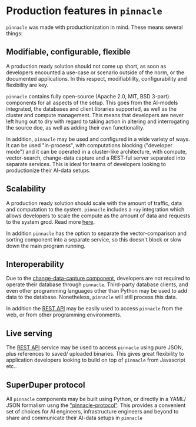 # Production features in `pinnacle`

`pinnacle` was made with productionization in mind. These means several things:

## Modifiable, configurable, flexible

A production ready solution should not come up short, as soon as developers 
encounted a use-case or scenario outside of the norm, or the documented 
applications. In this respect, modifiablility, configurability and flexibility are key.

`pinnacle` contains fully open-source (Apache 2.0, MIT, BSD 3-part) components for all aspects of the setup.
This goes from the AI-models integrated, the databases and client libraries supported, as well as 
the cluster and compute management. This means that developers are never left hung out 
to dry with regard to taking action in altering and interrogating the source doe, as well 
as adding their own functionality.

In addition, `pinnacle` may be used and configured in a wide variety of ways.
It can be used "in-process", with computations blocking ("developer mode") and 
it can be operated in a cluster-like architecture, with compute, vector-search,
change-data capture and a REST-ful server separated into separate services.
This is ideal for teams of developers looking to productionize their AI-data setups.

## Scalability

A production ready solution should scale with the amount of traffic, data
and computation to the system. `pinnacle` includes a `ray` integration
which allows developers to scale the compute as the amount of data and requests
to the system grod. Read more [here](./non_blocking_ray_jobs).

In addition `pinnacle` has the option to separate the vector-comparison and sorting component
into a separate service, so this doesn't block or slow down the main program running.

## Interoperability

Due to the [change-data-capture component](./change_data_capture), developers 
are not required to operate their database through `pinnacle`. Third-party 
database clients, and even other programming languages other than Python 
may be used to add data to the database. Nonetheless, `pinnacle` 
will still process this data.

In addition the [REST API](./rest_api) may be easily used to access `pinnacle`
from the web, or from other programming environments.

## Live serving

The [REST API](./rest_api) service may be used to access `pinnacle` using pure JSON, 
plus references to saved/ uploaded binaries. This gives great flexibility to application
developers looking to build on top of `pinnacle` from Javascript etc..

## SuperDuper protocol

All `pinnacle` components may be built using Python, or directly in a YAML/ JSON formalism
usng the ["pinnacle-protocol"](./pinnacle_protocol.md).
This provides a convenient set of choices for AI engineers, infrastructure engineers 
and beyond to share and communicate their AI-data setups in `pinnacle`